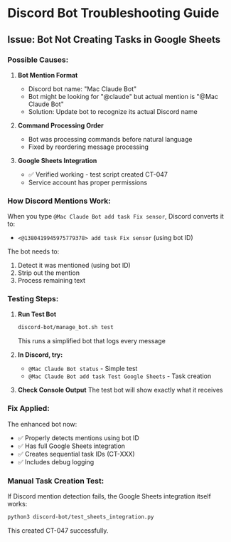 # Discord Bot Troubleshooting Guide

## Issue: Bot Not Creating Tasks in Google Sheets

### Possible Causes:

1. **Bot Mention Format**
   - Discord bot name: "Mac Claude Bot"
   - Bot might be looking for "@claude" but actual mention is "@Mac Claude Bot"
   - Solution: Update bot to recognize its actual Discord name

2. **Command Processing Order**
   - Bot was processing commands before natural language
   - Fixed by reordering message processing

3. **Google Sheets Integration**
   - ✅ Verified working - test script created CT-047
   - Service account has proper permissions

### How Discord Mentions Work:

When you type `@Mac Claude Bot add task Fix sensor`, Discord converts it to:
- `<@1380419945975779378> add task Fix sensor` (using bot ID)

The bot needs to:
1. Detect it was mentioned (using bot ID)
2. Strip out the mention
3. Process remaining text

### Testing Steps:

1. **Run Test Bot**
   ```bash
   discord-bot/manage_bot.sh test
   ```
   This runs a simplified bot that logs every message

2. **In Discord, try:**
   - `@Mac Claude Bot status` - Simple test
   - `@Mac Claude Bot add task Test Google Sheets` - Task creation

3. **Check Console Output**
   The test bot will show exactly what it receives

### Fix Applied:

The enhanced bot now:
- ✅ Properly detects mentions using bot ID
- ✅ Has full Google Sheets integration
- ✅ Creates sequential task IDs (CT-XXX)
- ✅ Includes debug logging

### Manual Task Creation Test:

If Discord mention detection fails, the Google Sheets integration itself works:
```bash
python3 discord-bot/test_sheets_integration.py
```
This created CT-047 successfully.